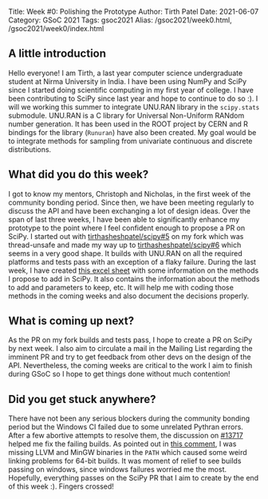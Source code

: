 Title: Week #0: Polishing the Prototype
Author: Tirth Patel
Date: 2021-06-07
Category: GSoC 2021
Tags: gsoc2021
Alias: /gsoc2021/week0.html, /gsoc2021/week0/index.html

<h2>A little introduction</h2>

Hello everyone! I am Tirth, a last year computer science undergraduate student at Nirma University in India. I have been using NumPy and SciPy since I started doing scientific computing in my first year of college. I have been contributing to SciPy since last year and hope to continue to do so :). I will we working this summer to integrate UNU.RAN library in the <code>scipy.stats</code> submodule. UNU.RAN is a C library for Universal Non-Uniform RANdom number generation. It has been used in the ROOT project by CERN and R bindings for the library (<code>Runuran</code>) have also been created. My goal would be to integrate methods for sampling from univariate continuous and discrete distributions.

<h2>What did you do this week?</h2>

I got to know my mentors, Christoph and Nicholas, in the first week of the community bonding period. Since then, we have been meeting regularly to discuss the API and have been exchanging a lot of design ideas. Over the span of last three weeks, I have been able to significantly enhance my prototype to the point where I feel confident enough to propose a PR on SciPy. I started out with <a href="https://github.com/tirthasheshpatel/scipy/pull/5">tirthasheshpatel/scipy#5</a> on my fork which was thread-unsafe and made my way up to <a href="https://github.com/tirthasheshpatel/scipy/pull/6">tirthasheshpatel/scipy#6</a> which seems in a very good shape. It builds with UNU.RAN on all the required platforms and tests pass with an exception of a flaky failure. During the last week, I have created <a href="https://docs.google.com/spreadsheets/d/1r36HypXwpit7sHt9YAe3K7yPL7HNNuQjTkbVYQIJ4xI/edit?usp=sharing">this excel sheet</a> with some information on the methods I propose to add in SciPy. It also contains the information about the methods to add and parameters to keep, etc. It will help me with coding those methods in the coming weeks and also document the decisions properly.

<h2>What is coming up next?</h2>

As the PR on my fork builds and tests pass, I hope to create a PR on SciPy by next week. I also aim to circulate a mail in the Mailing List regarding the imminent PR and try to get feedback from other devs on the design of the API. Nevertheless, the coming weeks are critical to the work I aim to finish during GSoC so I hope to get things done without much contention!

<h2>Did you get stuck anywhere?</h2>

There have not been any serious blockers during the community bonding period but the Windows CI failed due to some unrelated Pythran errors. After a few abortive attempts to resolve them, the discussion on <a href="https://github.com/scipy/scipy/issues/13717">#13717</a> helped me fix the failing builds. As pointed out in <a href="https://github.com/scipy/scipy/issues/13717#issuecomment-852388251">this comment</a>, I was missing LLVM and MinGW binaries in the <code>PATH</code> which caused some weird linking problems for 64-bit builds. It was moment of relief to see builds passing on windows, since windows failures worried me the most. Hopefully, everything passes on the SciPy PR that I aim to create by the end of this week :). Fingers crossed!